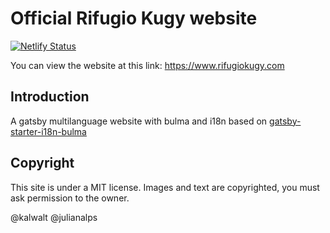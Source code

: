 #  Official Rifugio Kugy website

[![Netlify Status](https://api.netlify.com/api/v1/badges/1963bc4f-1070-48e3-8f6a-9c34f4ba5193/deploy-status)](https://app.netlify.com/sites/rifugiokugy/deploys)

You can view the website at this link: https://www.rifugiokugy.com

## Introduction

A gatsby multilanguage website with bulma and i18n based on [gatsby-starter-i18n-bulma](https://github.com/kalwalt/gatsby-starter-i18n-bulma)

## Copyright

This site is under a MIT license. Images and text are copyrighted, you must ask permission to the owner.

@kalwalt @julianalps
